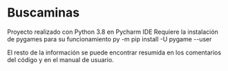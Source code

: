 # Buscaminas
Proyecto realizado con Python 3.8 en Pycharm IDE 
Requiere la instalación de pygames para su funcionamiento
py -m pip install -U pygame --user

El resto de la información se puede encontrar resumida en los comentarios del código 
y en el manual de usuario.
